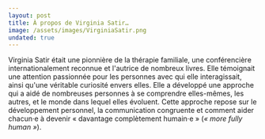 ```yaml
---
layout: post
title: À propos de Virginia Satir…
image: /assets/images/VirginiaSatir.png
undated: true
---
```


Virginia Satir était une pionnière de la thérapie familiale, une conférencière
internationalement reconnue et l'autrice de nombreux livres. Elle témoignait
une attention passionnée pour les personnes avec qui elle interagissait, ainsi
qu'une véritable curiosité envers elles. Elle a développé une approche qui a
aidé de nombreuses personnes à se comprendre elles-mêmes, les autres, et le
monde dans lequel elles évoluent. Cette approche repose sur le développement
personnel, la communication congruente et comment aider chacun·e à devenir «
davantage complètement humain·e » (_« more fully human »_).
